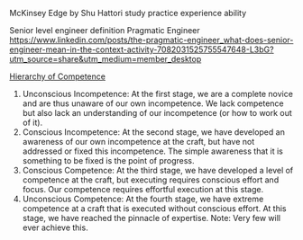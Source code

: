 McKinsey Edge by Shu Hattori
study
practice
experience
ability

Senior level engineer definition Pragmatic Engineer
https://www.linkedin.com/posts/the-pragmatic-engineer_what-does-senior-engineer-mean-in-the-context-activity-7082031525755547648-L3bG?utm_source=share&utm_medium=member_desktop

[Hierarchy of Competence](https://www.sahilbloom.com/newsletter/the-hierarchy-of-competence-paradox-of-trust-more)
1.  Unconscious Incompetence: At the first stage, we are a complete novice and are thus unaware of our own incompetence. We lack competence but also lack an understanding of our incompetence (or how to work out of it).
2.  Conscious Incompetence: At the second stage, we have developed an awareness of our own incompetence at the craft, but have not addressed or fixed this incompetence. The simple awareness that it is something to be fixed is the point of progress.
3.  Conscious Competence: At the third stage, we have developed a level of competence at the craft, but executing requires conscious effort and focus. Our competence requires effortful execution at this stage.
4.  Unconscious Competence: At the fourth stage, we have extreme competence at a craft that is executed without conscious effort. At this stage, we have reached the pinnacle of expertise. Note: Very few will ever achieve this.